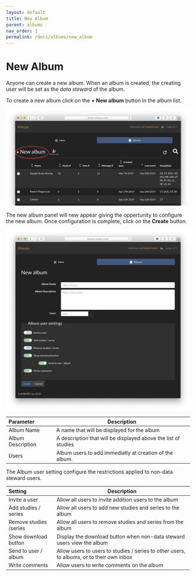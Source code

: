 ```yaml
---
layout: default
title: New Album
parent: albums
nav_order: 1
permalink: /docs/albums/new_album
---
```


# New Album

Anyone can create a new album. When an album is created, the creating user will be set as the *data steward* of the album.

To create a new album click on the **+ New album** button in the album list.

![Click New Album](/img/click_new_album.png)

The new album panel will new appear giving the oppertunity to configure the new album. Once configuration is complete, click on the **Create** button.

![New Album](/img/new_album.png)

| Parameter | Description |
|:----------|-------------|
| Album Name | A name that will be displayed for the album |
| Album Description | A description that will be displayed above the list of studies |
| Users | Album users to add immediatly at creation of the album. |

The Album user setting configure the restrictions applied to non-data steward users.

| Setting | Description |
|:--------|---|
| Invite a user | Allow all users to invite addition users to the album |
| Add studies / series | Allow all users to add new studies and series to the album |
| Remove studies /series | Allow all users to remove studies and series from the album |
| Show download button | Display the download button when non-data steward users view the album |
| Send to user / album | Allow users to users to studies / series to other users, to albums, or to their own inbox |
| Write comments | Allow users to write comments on the album |

